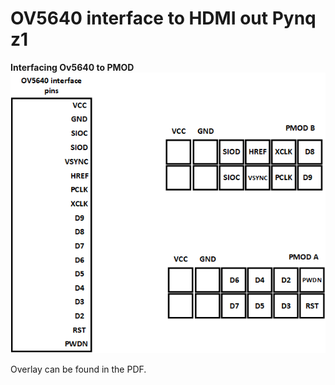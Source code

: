 # OV5640 interface to HDMI out Pynq z1

**Interfacing Ov5640 to PMOD**
![](https://github.com/ShoukathAli23/OV5640-interface-to-HDMI-out-Pynq-z1/blob/master/interface.png)

Overlay can be found in the PDF.
